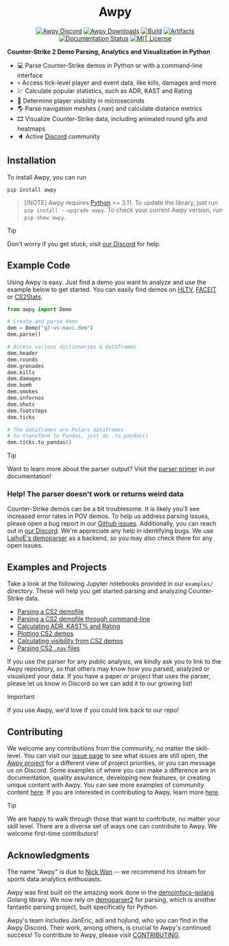 <div align="center">
<h1>Awpy</h1>

[![Awpy Discord](https://img.shields.io/discord/868146581419999232?color=blue&label=Discord&logo=discord)](https://discord.gg/W34XjsSs2H) [![Awpy Downloads](https://static.pepy.tech/personalized-badge/awpy?period=total&units=international_system&left_color=grey&right_color=blue&left_text=Downloads)](https://pepy.tech/project/awpy) [![Build](https://github.com/pnxenopoulos/awpy/actions/workflows/build.yml/badge.svg)](https://github.com/pnxenopoulos/awpy/actions/workflows/build.yml) [![Artifacts](https://github.com/pnxenopoulos/awpy/actions/workflows/artifacts.yml/badge.svg)](https://github.com/pnxenopoulos/awpy/actions/workflows/artifacts.yml) [![Documentation Status](https://readthedocs.org/projects/awpy/badge/?version=latest)](https://awpy.readthedocs.io/en/latest/?badge=latest) [![MIT License](https://img.shields.io/badge/license-MIT-lightgrey)](https://github.com/pnxenopoulos/awpy/blob/main/LICENSE)

</div>

**Counter-Strike 2 Demo Parsing, Analytics and Visualization in Python**

- :computer: Parse Counter-Strike demos in Python or with a command-line interface
- :skull: Access tick-level player and event data, like kills, damages and more
- :chart: Calculate popular statistics, such as ADR, KAST and Rating
- :mag_right: Determine player visibility in microseconds
- :earth_americas: Parse navigation meshes (.nav) and calculate distance metrics
- 🎞️ Visualize Counter-Strike data, including animated round gifs and heatmaps
- :speaker: Active [Discord](https://discord.gg/W34XjsSs2H) community

## Installation

To install Awpy, you can run

```
pip install awpy
```

> [!NOTE] Awpy requires [Python](https://www.python.org/downloads/) >= 3.11. To update the library, just run `pip install --upgrade awpy`. To check your current Awpy version, run `pip show awpy`.

> [!TIP]
> Don't worry if you get stuck, visit [our Discord](https://discord.gg/W34XjsSs2H) for help.

## Example Code

Using Awpy is easy. Just find a demo you want to analyze and use the example below to get started. You can easily find demos on [HLTV](https://hltv.org), [FACEIT](https://faceit.com) or [CS2Stats](https://csstats.gg/).

```python
from awpy import Demo

# Create and parse demo
dem = Demo("g2-vs-navi.dem")
dem.parse()

# Access various dictionaries & dataframes
dem.header
dem.rounds
dem.grenades
dem.kills
dem.damages
dem.bomb
dem.smokes
dem.infernos
dem.shots
dem.footsteps
dem.ticks

# The dataframes are Polars dataframes
# to transform to Pandas, just do .to_pandas()
dem.ticks.to_pandas()
```

> [!TIP]
> Want to learn more about the parser output? Visit the [parser primer](https://awpy.readthedocs.io/en/latest/parser_output.html) in our documentation!

### Help! The parser doesn't work or returns weird data

Counter-Strike demos can be a bit troublesome. It is likely you'll see increased error rates in POV demos. To help us address parsing issues, please open a bug report in our [Github issues](https://github.com/pnxenopoulos/awpy/issues). Additionally, you can reach out in [our Discord](https://discord.gg/3JrhKYcEKW). We're appreciate any help in identifying bugs. We use [LaihoE's demoparser](https://github.com/LaihoE/demoparser) as a backend, so you may also check there for any open issues.

## Examples and Projects

Take a look at the following Jupyter notebooks provided in our `examples/` directory. These will help you get started parsing and analyzing Counter-Strike data.

- [Parsing a CS2 demofile](https://awpy.readthedocs.io/en/latest/examples/parse_demo.html)
- [Parsing a CS2 demofile through command-line](https://awpy.readthedocs.io/en/latest/examples/parse_demo_cli.html)
- [Calculating ADR, KAST% and Rating](https://awpy.readthedocs.io/en/latest/examples/demo_stats.html)
- [Plotting CS2 demos](https://awpy.readthedocs.io/en/latest/examples/plot_demo.html)
- [Calculating visibility from CS2 demos](https://awpy.readthedocs.io/en/latest/examples/visibility.html)
- [Parsing CS2 `.nav` files](https://awpy.readthedocs.io/en/latest/examples/nav.html)

If you use the parser for any public analysis, we kindly ask you to link to the Awpy repository, so that others may know how you parsed, analyzed or visualized your data. If you have a paper or project that uses the parser, please let us know in Discord so we can add it to our growing list!

> [!IMPORTANT]
> If you use Awpy, we'd love if you could link back to our repo!

## Contributing

We welcome any contributions from the community, no matter the skill-level. You can visit our [issue page](https://github.com/pnxenopoulos/awpy/issues) to see what issues are still open, the [Awpy project](https://github.com/users/pnxenopoulos/projects/5) for a different view of project priorities, or you can message us on Discord. Some examples of where you can make a difference are in documentation, quality assurance, developing new features, or creating unique content with Awpy. You can see more examples of community content [here](https://awpy.readthedocs.io/en/latest/projects.html). If you are interested in contributing to Awpy, learn more [here](https://github.com/pnxenopoulos/awpy/blob/main/CONTRIBUTING.md).

> [!TIP]
> We are happy to walk through those that want to contribute, no matter your skill level. There are a diverse set of ways one can contribute to Awpy. We welcome first-time contributors!

## Acknowledgments

The name "Awpy" is due to [Nick Wan](https://www.twitch.tv/nickwan_datasci) -- we recommend his stream for sports data analytics enthusiasts.

Awpy was first built on the amazing work done in the [demoinfocs-golang](https://github.com/markus-wa/demoinfocs-golang) Golang library. We now rely on [demoparser2](https://github.com/LaihoE/demoparser) for parsing, which is another fantastic parsing project, built specifically for Python.

Awpy's team includes JanEric, adi and hojlund, who you can find in the Awpy Discord. Their work, among others, is crucial to Awpy's continued success! To contribute to Awpy, please visit [CONTRIBUTING](https://github.com/pnxenopoulos/awpy/blob/main/CONTRIBUTING.md).